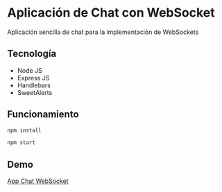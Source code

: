 
# Aplicación de Chat con WebSocket
Aplicación sencilla de chat para la implementación de WebSockets

## Tecnología
* Node JS
* Express JS
* Handlebars
* SweetAlerts

## Funcionamiento
```bash
npm install 
```
```bash
npm start
```    

## Demo
[App Chat WebSocket](https://steadfast-shy-cinnamon.glitch.me)

